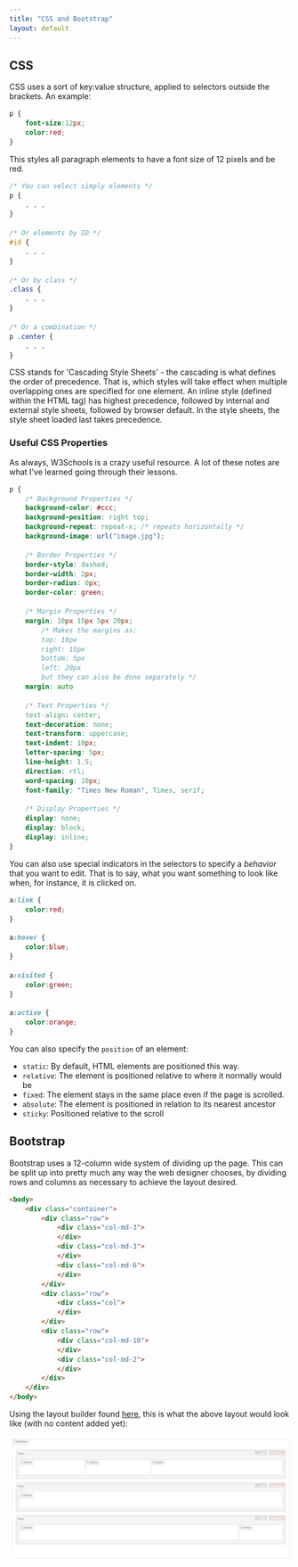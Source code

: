 ```yaml
---
title: "CSS and Bootstrap"
layout: default
---
```


## CSS
CSS uses a sort of key:value structure, applied to selectors outside the brackets. An example:
```CSS
p {
    font-size:12px;
    color:red;
}
```
This styles all paragraph elements to have a font size of 12 pixels and be red.
```CSS
/* You can select simply elements */
p {
    . . .
}

/* Or elements by ID */
#id {
    . . .
}

/* Or by class */
.class {
    . . .
}

/* Or a combination */
p .center {
    . . .
}
```

CSS stands for 'Cascading Style Sheets' - the cascading is what defines the order of precedence. That is, which styles will take effect when multiple overlapping ones are specified for one element. An inline style (defined within the HTML tag) has highest precedence, followed by internal and external style sheets, followed by browser default. In the style sheets, the style sheet loaded last takes precedence.

### Useful CSS Properties

As always, W3Schools is a crazy useful resource. A lot of these notes are what I've learned going through their lessons.

```CSS  
p {
    /* Background Properties */
    background-color: #ccc;
    background-position: right top;
    background-repeat: repeat-x; /* repeats horizontally */
    background-image: url("image.jpg");

    /* Border Properties */
    border-style: dashed;
    border-width: 2px;
    border-radius: 0px;
    border-color: green;

    /* Margin Properties */
    margin: 10px 15px 5px 20px;
        /* Makes the margins as:
        top: 10px
        right: 15px
        bottom: 5px
        left: 20px
        but they can also be done separately */
    margin: auto

    /* Text Properties */
    text-align: center;
    text-decoration: none;
    text-transform: uppercase;
    text-indent: 10px;
    letter-spacing: 5px;
    line-height: 1.5;
    direction: rtl;
    word-spacing: 10px;
    font-family: "Times New Roman", Times, serif;

    /* Display Properties */
    display: none;
    display: block;
    display: inline;
}
```

You can also use special indicators in the selectors to specify a *behavior* that you want to edit. That is to say, what you want something to look like when, for instance, it is clicked on.

```CSS
a:link {
    color:red;
}

a:hover {
    color:blue;
}

a:visited {
    color:green;
}

a:active {
    color:orange;
}
```

You can also specify the `position` of an element:
+ `static`: By default, HTML elements are positioned this way.
+ `relative`: The element is positioned relative to where it normally would be
+ `fixed`: The element stays in the same place even if the page is scrolled.
+ `absolute`: The element is positioned in relation to its nearest ancestor
+ `sticky`: Positioned relative to the scroll


## Bootstrap

Bootstrap uses a 12-column wide system of dividing up the page. This can be split up into pretty much any way the web designer chooses, by dividing rows and columns as necessary to achieve the layout desired.

```HTML
<body>
    <div class="container">
        <div class="row">
            <div class="col-md-3">
            </div>
            <div class="col-md-3">
            </div>
            <div class="col-md-6">
            </div>
        </div>
        <div class="row">
            <div class="col">
            </div>
        </div>
        <div class="row">
            <div class="col-md-10">
            </div>
            <div class="col-md-2">
            </div>
        </div>
    </div>
</body>
```

Using the layout builder found [here](http://www.layoutit.com/build), this is what the above layout would look like (with no content added yet):

![Image of Bootstrap-generated Layout](bootstrap_example.png)
